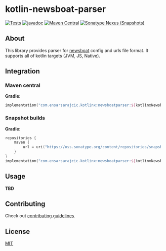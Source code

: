 # kotlin-newsboat-parser

[![Tests](https://github.com/esensar/kotlin-newsboat-parser/workflows/Tests/badge.svg)](https://github.com/esensar/kotlin-newsboat-parser/actions)
[![javadoc](https://javadoc.io/badge2/com.ensarsarajcic.kotlinx/newsboatparser/javadoc.svg)](https://javadoc.io/doc/com.ensarsarajcic.kotlinx/newsboatparser)
[![Maven Central](https://maven-badges.herokuapp.com/maven-central/com.ensarsarajcic.kotlinx/newsboatparser/badge.svg)](https://maven-badges.herokuapp.com/maven-central/com.ensarsarajcic.kotlinx/newsboatparser)
[![Sonatype Nexus (Snapshots)](https://img.shields.io/nexus/s/com.ensarsarajcic.kotlinx/newsboatparser?server=https%3A%2F%2Foss.sonatype.org)](https://oss.sonatype.org/content/repositories/snapshots/com/ensarsarajcic/kotlinx/newsboatparser/)

## About
This library provides parser for [newsboat](https://newsboat.org/) config and urls file format. It supports all of kotlin targets (JVM, JS, Native).

## Integration

### Maven central
**Gradle:**
```kotlin
implementation("com.ensarsarajcic.kotlinx:newsboatparser:${kotlinxNewsboatparserVersion}")
```

### Snapshot builds
**Gradle:**
```kotlin
repositories {
    maven {
        url = uri("https://oss.sonatype.org/content/repositories/snapshots")
    }
}
implementation("com.ensarsarajcic.kotlinx:newsboatparser:${kotlinxNewsboatparserVersion}")
```

## Usage

**TBD**

## Contributing

Check out [contributing guidelines](CONTRIBUTING.md).

## License

[MIT](LICENSE)

